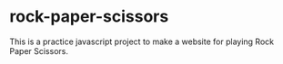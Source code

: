 # rock-paper-scissors
This is a practice javascript project to make a website for playing Rock Paper Scissors.
